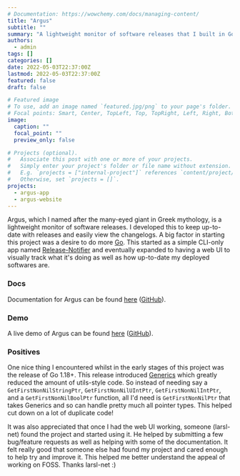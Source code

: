 ```yaml
---
# Documentation: https://wowchemy.com/docs/managing-content/
title: "Argus"
subtitle: ""
summary: "A lightweight monitor of software releases that I built in Go/React"
authors:
  - admin
tags: []
categories: []
date: 2022-05-03T22:37:00Z
lastmod: 2022-05-03T22:37:00Z
featured: false
draft: false

# Featured image
# To use, add an image named `featured.jpg/png` to your page's folder.
# Focal points: Smart, Center, TopLeft, Top, TopRight, Left, Right, BottomLeft, Bottom, BottomRight.
image:
  caption: ""
  focal_point: ""
  preview_only: false

# Projects (optional).
#   Associate this post with one or more of your projects.
#   Simply enter your project's folder or file name without extension.
#   E.g. `projects = ["internal-project"]` references `content/project/deep-learning/index.md`.
#   Otherwise, set `projects = []`.
projects:
  - argus-app
  - argus-website
---
```


Argus, which I named after the many-eyed giant in Greek mythology, is a lightweight monitor of software releases. I developed this to keep up-to-date with releases and easily view the changelogs. A big factor in starting this project was a desire to do more [Go](https://go.dev). This started as a simple CLI-only app named [Release-Notifier](https://github.com/JosephKav/Release-Notifier) and eventually expanded to having a web UI to visually track what it's doing as well as how up-to-date my deployed softwares are.


### Docs

Documentation for Argus can be found [here](https://release-argus.io) ([GitHub](https://github.com/release-argus/Website)).


### Demo

A live demo of Argus can be found [here](https://release-argus.io/demo) ([GitHub](https://github.com/release-argus/Argus)).


### Positives

One nice thing I encountered whilst in the early stages of this project was the release of Go 1.18+. This release introduced [Generics](https://go.dev/doc/tutorial/generics) which greatly reduced the amount of utils-style code. So instead of needing say a `GetFirstNonNilStringPtr`, `GetFirstNonNilUIntPtr`, `GetFirstNonNilIntPtr`, and a `GetFirstNonNilBoolPtr` function, all I'd need is `GetFirstNonNilPtr` that takes Generics and so can handle pretty much all pointer types. This helped cut down on a lot of duplicate code!

It was also appreciated that once I had the web UI working, someone (larsl-net) found the project and started using it. He helped by submitting a few bug/feature requests as well as helping with some of the documentation. It felt really good that someone else had found my project and cared enough to help try and improve it. This helped me better understand the appeal of working on FOSS. Thanks larsl-net :)
